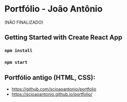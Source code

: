 # Portfólio - João Antônio
(NÃO FINALIZADO)

## Getting Started with Create React App

### `npm install`

### `npm start`

## Portfólio antigo (HTML, CSS): 
- https://github.com/scjoaoantonio/portfolio
- https://scjoaoantonio.github.io/portfolio/
